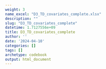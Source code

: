 ```yaml
---
weight: 3
name_excel: "D3_TD_covariates_complete.xlsx"
description: ""
slug: "D3_TD_covariates_complete"
datetime: 1.7127556e+09
title: D3_TD_covariates_complete
author: ''
date: '2024-04-10'
categories: []
tags: []
archetype: codebook
output: html_document
---
```


<div class="tabcontent"></div>
